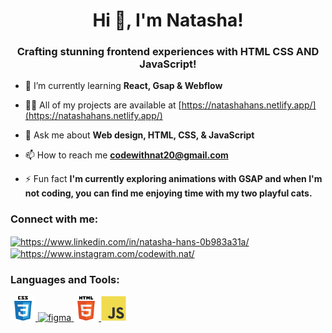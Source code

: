 <h1 align="center">Hi 👋, I'm Natasha!</h1>
<h3 align="center">Crafting stunning frontend experiences with HTML CSS AND JavaScript!</h3>

- 🌱 I’m currently learning **React, Gsap & Webflow**

- 👨‍💻 All of my projects are available at [https://natashahans.netlify.app/](https://natashahans.netlify.app/)

- 💬 Ask me about **Web design, HTML, CSS, & JavaScript**

- 📫 How to reach me **codewithnat20@gmail.com**

- ⚡ Fun fact **I'm currently exploring animations with GSAP and when I'm not coding, you can find me enjoying time with my two playful cats.**

<h3 align="left">Connect with me:</h3>
<p align="left">
<a href="https://linkedin.com/in/https://www.linkedin.com/in/natasha-hans-0b983a31a/" target="blank"><img align="center" src="https://raw.githubusercontent.com/rahuldkjain/github-profile-readme-generator/master/src/images/icons/Social/linked-in-alt.svg" alt="https://www.linkedin.com/in/natasha-hans-0b983a31a/" height="30" width="40" /></a>
<a href="https://instagram.com/https://www.instagram.com/codewith.nat/" target="blank"><img align="center" src="https://raw.githubusercontent.com/rahuldkjain/github-profile-readme-generator/master/src/images/icons/Social/instagram.svg" alt="https://www.instagram.com/codewith.nat/" height="30" width="40" /></a>
</p>

<h3 align="left">Languages and Tools:</h3>
<p align="left"> <a href="https://www.w3schools.com/css/" target="_blank" rel="noreferrer"> <img src="https://raw.githubusercontent.com/devicons/devicon/master/icons/css3/css3-original-wordmark.svg" alt="css3" width="40" height="40"/> </a> <a href="https://www.figma.com/" target="_blank" rel="noreferrer"> <img src="https://www.vectorlogo.zone/logos/figma/figma-icon.svg" alt="figma" width="40" height="40"/> </a> <a href="https://www.w3.org/html/" target="_blank" rel="noreferrer"> <img src="https://raw.githubusercontent.com/devicons/devicon/master/icons/html5/html5-original-wordmark.svg" alt="html5" width="40" height="40"/> </a> <a href="https://developer.mozilla.org/en-US/docs/Web/JavaScript" target="_blank" rel="noreferrer"> <img src="https://raw.githubusercontent.com/devicons/devicon/master/icons/javascript/javascript-original.svg" alt="javascript" width="40" height="40"/> </a> </p>
